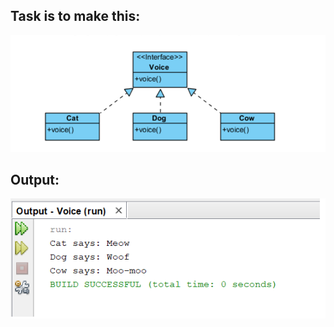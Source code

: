 Task is to make this:
----------
![](https://github.com/Riernish/JavaPractiseTasks/blob/main/week2/Voice/task.png)


Output:
-----
![](https://github.com/Riernish/JavaPractiseTasks/blob/main/week2/Voice/result.png)
